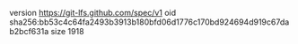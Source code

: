version https://git-lfs.github.com/spec/v1
oid sha256:bb53c4c64fa2493b3913b180bfd06d1776c170bd924694d919c67dab2bcf631a
size 1918
